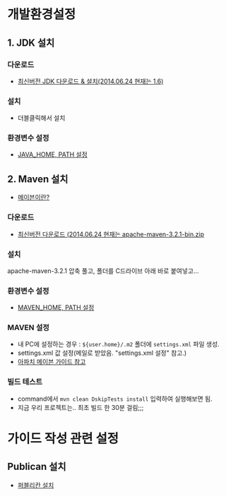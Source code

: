 # 개발환경설정

## 1. JDK 설치

### 다운로드
* [최신버전 JDK 다운로드 & 설치(2014.06.24 현재는 1.6)](http://www.oracle.com/technetwork/java/javasebusiness/downloads/java-archive-downloads-javase6-419409.html#jdk-6u45-oth-JPR)

### 설치
* 더블클릭해서 설치

### 환경변수 설정

* [JAVA_HOME, PATH 설정](http://h5bak.tistory.com/91)

## 2. Maven 설치

* [메이븐이란?](http://scolor.tistory.com/19)

### 다운로드
* [최신버전 다운로드 (2014.06.24 현재는 apache-maven-3.2.1-bin.zip](http://apache.tt.co.kr/maven/maven-3/3.2.1/binaries/apache-maven-3.2.1-bin.zip)

### 설치
apache-maven-3.2.1 압축 풀고, 폴더를 C드라이브 아래 바로 붙여넣고...

### 환경변수 설정             

* [MAVEN_HOME, PATH 설정](http://kyungseo.pe.kr/archives/513)

### MAVEN 설정

* 내 PC에 설정하는 경우 : `${user.home}/.m2` 폴더에 `settings.xml` 파일 생성.
* settings.xml 값 설정(메일로 받았음. "settings.xml 설정" 참고.)
* [아파치 메이븐 가이드 참고](http://maven.apache.org/settings.html)

### 빌드 테스트

* command에서 `mvn clean DskipTests install` 입력하여 실행해보면 됨.
* 지금 우리 프로젝트는.. 최초 빌드 한 30분 걸림;;; 


# 가이드 작성 관련 설정

## Publican 설치
  
* [퍼블리칸 설치](https://fedorahosted.org/publican/)